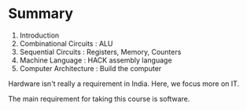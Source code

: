 # Summary

1. Introduction
2. Combinational Circuits : ALU
3. Sequential Circuits : Registers, Memory, Counters
4. Machine Language : HACK assembly language
5. Computer Architecture : Build the computer

Hardware isn't really a requirement in India. Here, we focus more on IT.

The main requirement for taking this course is software.

